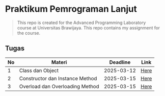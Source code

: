# Praktikum Pemrograman Lanjut
> This repo is created for the Advanced Programming Laboratory course at Universitas Brawijaya. This repo contains my assignment for the course.

## Tugas
| No  | Materi                          | Deadline   | Link                    |
| --- | ------------------------------- | ---------- | ----------------------- |
| 1   | Class dan Object                | 2025-03-12 | [Here](./pemlanTugas1/) |
| 2   | Constructor dan Instance Method | 2025-03-15 | [Here](./pemlanTugas2/) |
| 3   | Overload dan Overloading Method | 2025-03-15 | [Here](./pemlanTugas3/) |

